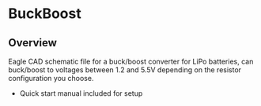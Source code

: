 # BuckBoost

Overview
--------

Eagle CAD schematic file for a buck/boost converter for LiPo batteries, can buck/boost to voltages between 1.2 and 5.5V depending on the resistor configuration you choose. 

- Quick start manual included for setup
